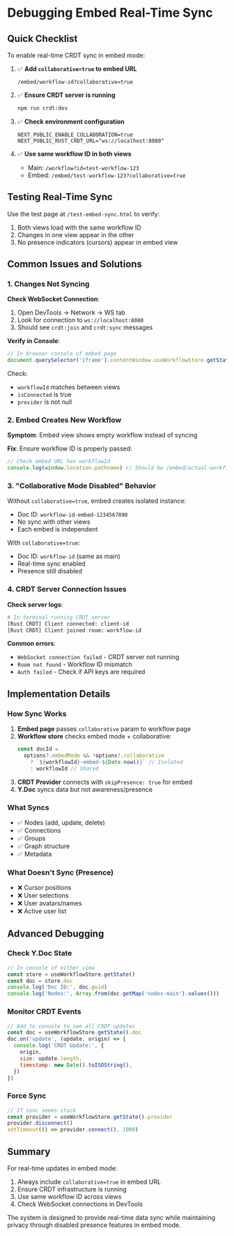 # Debugging Embed Real-Time Sync

## Quick Checklist

To enable real-time CRDT sync in embed mode:

1. ✅ **Add `collaborative=true` to embed URL**

   ```
   /embed/workflow-id?collaborative=true
   ```

2. ✅ **Ensure CRDT server is running**

   ```bash
   npm run crdt:dev
   ```

3. ✅ **Check environment configuration**

   ```
   NEXT_PUBLIC_ENABLE_COLLABORATION=true
   NEXT_PUBLIC_RUST_CRDT_URL="ws://localhost:8080"
   ```

4. ✅ **Use same workflow ID in both views**
   - Main: `/workflow?id=test-workflow-123`
   - Embed: `/embed/test-workflow-123?collaborative=true`

## Testing Real-Time Sync

Use the test page at `/test-embed-sync.html` to verify:

1. Both views load with the same workflow ID
2. Changes in one view appear in the other
3. No presence indicators (cursors) appear in embed view

## Common Issues and Solutions

### 1. Changes Not Syncing

**Check WebSocket Connection**:

1. Open DevTools → Network → WS tab
2. Look for connection to `ws://localhost:8080`
3. Should see `crdt:join` and `crdt:sync` messages

**Verify in Console**:

```javascript
// In browser console of embed page
document.querySelector('iframe').contentWindow.useWorkflowStore.getState()
```

Check:

- `workflowId` matches between views
- `isConnected` is true
- `provider` is not null

### 2. Embed Creates New Workflow

**Symptom**: Embed view shows empty workflow instead of syncing

**Fix**: Ensure workflow ID is properly passed:

```javascript
// Check embed URL has workflowId
console.log(window.location.pathname) // Should be /embed/actual-workflow-id
```

### 3. "Collaborative Mode Disabled" Behavior

Without `collaborative=true`, embed creates isolated instance:

- Doc ID: `workflow-id-embed-1234567890`
- No sync with other views
- Each embed is independent

With `collaborative=true`:

- Doc ID: `workflow-id` (same as main)
- Real-time sync enabled
- Presence still disabled

### 4. CRDT Server Connection Issues

**Check server logs**:

```bash
# In terminal running CRDT server
[Rust CRDT] Client connected: client-id
[Rust CRDT] Client joined room: workflow-id
```

**Common errors**:

- `WebSocket connection failed` - CRDT server not running
- `Room not found` - Workflow ID mismatch
- `Auth failed` - Check if API keys are required

## Implementation Details

### How Sync Works

1. **Embed page** passes `collaborative` param to workflow page
2. **Workflow store** checks embed mode + collaborative:
   ```typescript
   const docId =
     options?.embedMode && !options?.collaborative
       ? `${workflowId}-embed-${Date.now()}` // Isolated
       : workflowId // Shared
   ```
3. **CRDT Provider** connects with `skipPresence: true` for embed
4. **Y.Doc** syncs data but not awareness/presence

### What Syncs

- ✅ Nodes (add, update, delete)
- ✅ Connections
- ✅ Groups
- ✅ Graph structure
- ✅ Metadata

### What Doesn't Sync (Presence)

- ❌ Cursor positions
- ❌ User selections
- ❌ User avatars/names
- ❌ Active user list

## Advanced Debugging

### Check Y.Doc State

```javascript
// In console of either view
const store = useWorkflowStore.getState()
const doc = store.doc
console.log('Doc ID:', doc.guid)
console.log('Nodes:', Array.from(doc.getMap('nodes-main').values()))
```

### Monitor CRDT Events

```javascript
// Add to console to see all CRDT updates
const doc = useWorkflowStore.getState().doc
doc.on('update', (update, origin) => {
  console.log('CRDT Update:', {
    origin,
    size: update.length,
    timestamp: new Date().toISOString(),
  })
})
```

### Force Sync

```javascript
// If sync seems stuck
const provider = useWorkflowStore.getState().provider
provider.disconnect()
setTimeout(() => provider.connect(), 1000)
```

## Summary

For real-time updates in embed mode:

1. Always include `collaborative=true` in embed URL
2. Ensure CRDT infrastructure is running
3. Use same workflow ID across views
4. Check WebSocket connections in DevTools

The system is designed to provide real-time data sync while maintaining privacy through disabled presence features in embed mode.
